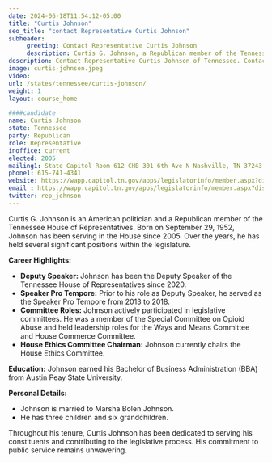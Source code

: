 ```yaml
---
date: 2024-06-18T11:54:12-05:00
title: "Curtis Johnson"
seo_title: "contact Representative Curtis Johnson"
subheader:
     greeting: Contact Representative Curtis Johnson
     description: Curtis G. Johnson, a Republican member of the Tennessee House of Representatives representing District 68 since January 2005
description: Contact Representative Curtis Johnson of Tennessee. Contact information for Curtis Johnson includes email address, phone number, and mailing address.
image: curtis-johnson.jpeg
video:
url: /states/tennessee/curtis-johnson/
weight: 1
layout: course_home

####candidate
name: Curtis Johnson
state: Tennessee
party: Republican
role: Representative
inoffice: current
elected: 2005
mailing1: State Capitol Room 612 CHB 301 6th Ave N Nashville, TN 37243
phone1: 615-741-4341
website: https://wapp.capitol.tn.gov/apps/legislatorinfo/member.aspx?district=H68/
email : https://wapp.capitol.tn.gov/apps/legislatorinfo/member.aspx?district=H68/
twitter: rep_johnson
---
```

Curtis G. Johnson is an American politician and a Republican member of the Tennessee House of Representatives. Born on September 29, 1952, Johnson has been serving in the House since 2005. Over the years, he has held several significant positions within the legislature.

**Career Highlights:**
- **Deputy Speaker:** Johnson has been the Deputy Speaker of the Tennessee House of Representatives since 2020.
- **Speaker Pro Tempore:** Prior to his role as Deputy Speaker, he served as the Speaker Pro Tempore from 2013 to 2018.
- **Committee Roles:** Johnson actively participated in legislative committees. He was a member of the Special Committee on Opioid Abuse and held leadership roles for the Ways and Means Committee and House Commerce Committee.
- **House Ethics Committee Chairman:** Johnson currently chairs the House Ethics Committee.

**Education:**
Johnson earned his Bachelor of Business Administration (BBA) from Austin Peay State University.

**Personal Details:**
- Johnson is married to Marsha Bolen Johnson.
- He has three children and six grandchildren.

Throughout his tenure, Curtis Johnson has been dedicated to serving his constituents and contributing to the legislative process. His commitment to public service remains unwavering.
